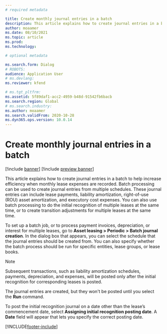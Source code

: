 ```yaml
---
# required metadata

title: Create monthly journal entries in a batch
description: This article explains how to create journal entries in a batch to help increase efficiency when monthly lease expenses are recorded.
author: moaamer
ms.date: 08/10/2021
ms.topic: article
ms.prod: 
ms.technology: 

# optional metadata

ms.search.form: Dialog
# ROBOTS: 
audience: Application User
# ms.devlang: 
ms.reviewer: kfend

# ms.tgt_pltfrm: 
ms.assetid: 5f89daf1-acc2-4959-b48d-91542fb6bacb
ms.search.region: Global
# ms.search.industry: 
ms.author: moaamer
ms.search.validFrom: 2020-10-28
ms.dyn365.ops.version: 10.0.14
---
```


# Create monthly journal entries in a batch

[!include [banner](../includes/banner.md)]
[!include [preview banner](../includes/preview-banner.md)]


This article explains how to create journal entries in a batch to help increase efficiency when monthly lease expenses are recorded. Batch processing can be used to create journal entries from multiple schedules. These journal entries can include lease payments, liability amortization, right-of-use (ROU) asset amortization, and executory cost expenses. You can also use batch processing to do the initial recognition of multiple leases at the same time, or to create transition adjustments for multiple leases at the same time.

To set up a batch job, or to process payment invoices, depreciation, or interest for multiple leases, go to **Asset leasing \> Periodic \> Batch journal creation**. In the dialog box that appears, you can select the schedule that the journal entries should be created from. You can also specify whether the batch process should be run for specific entities, lease groups, or lease books.

> [!NOTE]
> Subsequent transactions, such as liability amortization schedules, payments, depreciation, and expenses, will be posted only after the initial recognition for corresponding leases is posted.
>
> The journal entries are created, but they won't be posted until you select the **Run** command.

To post the initial recognition journal on a date other than the lease’s commencement date, select **Assigning initial recognition posting date**. A **Date** field will appear that lets you specify the correct posting date.

[!INCLUDE[footer-include](../../includes/footer-banner.md)]
